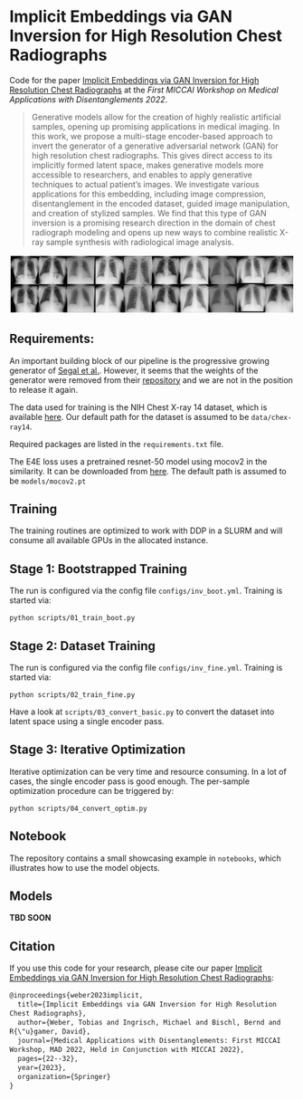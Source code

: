 # Implicit Embeddings via GAN Inversion for High Resolution Chest Radiographs

Code for the paper [Implicit Embeddings via GAN Inversion for High Resolution Chest Radiographs](https://link.springer.com/chapter/10.1007/978-3-031-25046-0_3)
at the *First MICCAI Workshop on Medical Applications with Disentanglements 2022*.

>Generative models allow for the creation of highly realistic artificial samples, 
> opening up promising applications in medical imaging. In this work, we propose a 
> multi-stage encoder-based approach to invert the generator of a 
> generative adversarial network (GAN) for high resolution chest radiographs. 
> This gives direct access to its implicitly formed latent space, makes generative 
> models more accessible to researchers, and enables to apply generative techniques 
> to actual patient’s images. We investigate various applications for this embedding, 
> including image compression, disentanglement in the encoded dataset, 
> guided image manipulation, and creation of stylized samples. 
> We find that this type of GAN inversion is a promising research direction in 
> the domain of chest radiograph modeling and opens up new ways to combine realistic 
> X-ray sample synthesis with radiological image analysis.

<p align="center">
<img src=assets/inversion_grid.png />
</p>

## Requirements:

An important building block of our pipeline is the progressive growing generator of
[Segal et al.](https://link.springer.com/article/10.1007/s42979-021-00720-7).
However, it seems that the weights of the generator were removed from 
their [repository](https://github.com/BradSegal/CXR_PGGAN) and 
we are not in the position to release it again.

The data used for training is the NIH Chest X-ray 14 dataset, which is available
[here](https://nihcc.app.box.com/v/ChestXray-NIHCC). Our default path for the dataset
is assumed to be `data/chex-ray14`.

Required packages are listed in the `requirements.txt` file.

The E4E loss uses a pretrained resnet-50 model using mocov2 in the similarity.
It can be downloaded from [here](https://drive.google.com/file/d/18rLcNGdteX5LwT7sv_F7HWr12HpVEzVe/view?usp=sharing).
The default path is assumed to be `models/mocov2.pt`


## Training

The training routines are optimized to work with DDP in a SLURM and will consume 
all available GPUs in the allocated instance.

## Stage 1: Bootstrapped Training

The run is configured via the config file `configs/inv_boot.yml`.
Training is started via:

```shell
python scripts/01_train_boot.py
```


## Stage 2: Dataset Training

The run is configured via the config file `configs/inv_fine.yml`.
Training is started via:

```shell
python scripts/02_train_fine.py
```

Have a look at `scripts/03_convert_basic.py` to convert the dataset into latent space
using a single encoder pass.

## Stage 3: Iterative Optimization

Iterative optimization can be very time and resource consuming.
In a lot of cases, the single encoder pass is good enough.
The per-sample optimization procedure can be triggered by:

```shell
python scripts/04_convert_optim.py
```

## Notebook

The repository contains a small showcasing example in `notebooks`, which illustrates
how to use the model objects.

## Models

**TBD SOON**

## Citation

If you use this code for your research, please cite our paper [Implicit Embeddings via GAN Inversion for High Resolution Chest Radiographs](https://link.springer.com/chapter/10.1007/978-3-031-25046-0_3):

```
@inproceedings{weber2023implicit,
  title={Implicit Embeddings via GAN Inversion for High Resolution Chest Radiographs},
  author={Weber, Tobias and Ingrisch, Michael and Bischl, Bernd and R{\"u}gamer, David},
  journal={Medical Applications with Disentanglements: First MICCAI Workshop, MAD 2022, Held in Conjunction with MICCAI 2022},
  pages={22--32},
  year={2023},
  organization={Springer}
}
```
